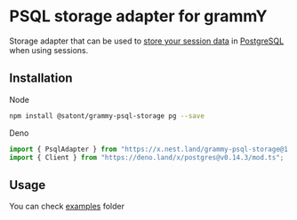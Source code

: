 # PSQL storage adapter for grammY

Storage adapter that can be used to
[store your session data](https://grammy.dev/plugins/session.html) in
[PostgreSQL](https://www.postgresql.org/) when using sessions.

## Installation

Node

```bash
npm install @satont/grammy-psql-storage pg --save
```

Deno

```ts
import { PsqlAdapter } from "https://x.nest.land/grammy-psql-storage@1.0.0/src/mod.ts";
import { Client } from "https://deno.land/x/postgres@v0.14.3/mod.ts";
```

## Usage

You can check
[examples](https://github.com/Satont/grammy-storages/tree/main/packages/psql/examples)
folder
